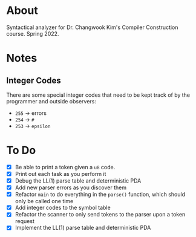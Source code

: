 # About

Syntactical analyzer for Dr. Changwook Kim's Compiler Construction course. Spring 2022.

# Notes
## Integer Codes
There are some special integer codes that need to be kept track of by the programmer and outside observers:
- `255` -> errors
- `254` -> `#`
- `253` -> `epsilon`

# To Do
- [x] Be able to print a token given a `u8` code.
- [x] Print out each task as you perform it
- [x] Debug the LL(1) parse table and deterministic PDA
- [x] Add new parser errors as you discover them
- [x] Refactor `main` to do everything in the `parse()` function, which should only be called one time
- [x] Add integer codes to the symbol table
- [x] Refactor the scanner to only send tokens to the parser upon a token request
- [x] Implement the LL(1) parse table and deterministic PDA
